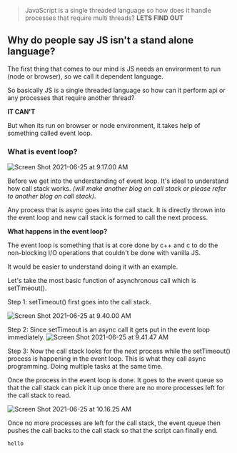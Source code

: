 > JavaScript is a single threaded language so how does it handle processes that require multi threads?
 **LETS FIND OUT**

<h2> Why do people say JS isn't a stand alone language? </h2>

The first thing that comes to our mind is JS needs an environment to run (node or browser), so we call it dependent language.

So basically JS is a single threaded language so how can it perform api or any processes that require another thread? 

**IT CAN'T** 

But when its run on browser or node environment, it takes help of something called event loop. 

<h3> What is event loop?  </h3>

![Screen Shot 2021-06-25 at 9.17.00 AM](https://dev-to-uploads.s3.amazonaws.com/uploads/articles/pvttj4j1k2h79yo28d9n.png)
 
Before we get into the understanding of event loop. It's ideal to understand how call stack works. *(will make another blog on call stack or please refer to another blog on call stack)*. 

Any process that is async goes into the call stack. It is directly thrown into the event loop and new call stack is formed to call the next process. 

**What happens in the event loop?**

The event loop is something that is at core done by c++ and c to do the non-blocking I/O operations that couldn't be done with vanilla JS. 

It would be easier to understand doing it with an example. 

Let's take the most basic function of asynchronous call which is setTimeout().

Step 1: 
       setTimeout() first goes into the call stack.

![Screen Shot 2021-06-25 at 9.40.00 AM](https://dev-to-uploads.s3.amazonaws.com/uploads/articles/irgl80sng1ko22smsd6j.png)
 

Step 2: Since setTimeout is an async call it gets put in the event loop immediately. 
![Screen Shot 2021-06-25 at 9.41.47 AM](https://dev-to-uploads.s3.amazonaws.com/uploads/articles/y8b0qj587jw7wl8yo5b9.png)

Step 3: Now the call stack looks for the next process while the setTimeout() process is happening in the event loop. This is what they call async programming. Doing multiple tasks at the same time. 

Once the process in the event loop is done. It goes to the event queue so that the call stack can pick it up once there are no more processes left for the call stack to read. 


![Screen Shot 2021-06-25 at 10.16.25 AM](https://dev-to-uploads.s3.amazonaws.com/uploads/articles/g9xtgw40sfi32osiotpa.png)

Once no more processes are left for the call stack, the event queue then pushes the call backs to the call stack so that the script can finally end. 


```
hello 
```